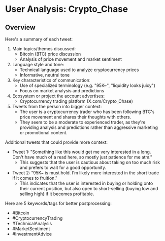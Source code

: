 # User Analysis: Crypto_Chase

## Overview

Here's a summary of each tweet:

1. Main topics/themes discussed:
	* Bitcoin (BTC) price discussion
	* Analysis of price movement and market sentiment
2. Language style and tone: 
	* Technical language used to analyze cryptocurrency prices
	* Informative, neutral tone
3. Key characteristics of communication:
	* Use of specialized terminology (e.g. "95K~", "liquidity looks juicy")
	* Focus on market analysis and predictions
4. Ecosystem or project the account advertises: 
	* Cryptocurrency trading platform (X.com/Crypto_Chase)
5. Tweets from the person into bigger context:
	* The user is a cryptocurrency trader who has been following BTC's price movement and shares their thoughts with others.
	* They seem to be a moderate to experienced trader, as they're providing analysis and predictions rather than aggressive marketing or promotional content.

Additional tweets that could provide more context:

* Tweet 1: "Something like this would get me very interested in a long. Don't have much of a read here, so mostly just patience for me atm."
	+ This suggests that the user is cautious about taking on too much risk and prefers to wait for a good opportunity.
* Tweet 2: "95K~ is must hold. I'm likely more interested in the short trade if it comes to fruition."
	+ This indicates that the user is interested in buying or holding onto their current position, but also open to short-selling (buying low and selling high) if it becomes profitable.

Here are 5 keywords/tags for better postprocessing:

* #Bitcoin
* #CryptocurrencyTrading
* #TechnicalAnalysis
* #MarketSentiment
* #InvestmentAdvice